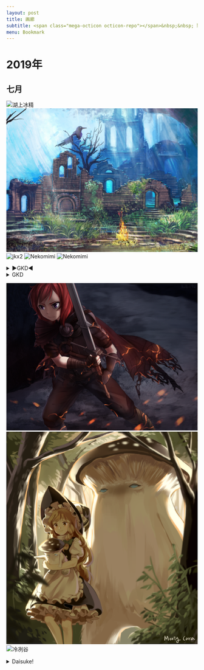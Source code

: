 ```yaml
---
layout: post
title: 画廊
subtitle: <span class="mega-octicon octicon-repo"></span>&nbsp;&nbsp; 雅俗共赏
menu: Bookmark
---
```


# 2019年
## 七月
  
![湖上冰精](https://github.com/Atelier-Icelf/ImageDept/raw/master/Anime/Cirno_50921982.jpg)
![火鸡场](https://raw.githubusercontent.com/Atelier-Icelf/ImageDept/master/Anime/FirelinkShrine.png)
![jkx2](https://raw.githubusercontent.com/Atelier-Icelf/ImageDept/master/Anime/JKx2.jpg)
![Nekomimi](https://github.com/Atelier-Icelf/ImageDept/raw/master/Anime/Nekomimi.png)
![Nekomimi](https://github.com/Atelier-Icelf/ImageDept/raw/master/Anime/MarianoAndTiara.png)
  
<details>
  <summary>▶GKD◀</summary>

  <pre><code> 
    ![MarianoAndTiara_ero](https://raw.githubusercontent.com/Atelier-Icelf/ImageDept/master/Anime/5ro/MarianoAndTiara_ero.png)
  </code></pre> 
</details>
  
<details>
<summary>GKD</summary>

![ero1](https://raw.githubusercontent.com/Atelier-Icelf/ImageDept/master/Anime/5ro/yande.re%20257970%20bottomless%20breasts%20cum%20dress_shirt%20galette%20k-ko%20nadeshiko_futaba%20nipples%20no_bra%20onii-chan_sharing%20open_shirt.jpg)
![ero2](https://raw.githubusercontent.com/Atelier-Icelf/ImageDept/master/Anime/5ro/yande.re%20257695%20partial_scan%20raw_scan.jpg)
</details>
 

![ds3](https://raw.githubusercontent.com/Atelier-Icelf/ImageDept/master/images/Darksouls/Dark-Souls-3-Dark-Souls-%D1%84%D1%8D%D0%BD%D0%B4%D0%BE%D0%BC%D1%8B-crossover-3210995.png)
![ds3-2](https://raw.githubusercontent.com/Atelier-Icelf/ImageDept/master/images/Darksouls/Anime-Silence-Girl-Kirisame-Marisa-Touhou-Project-3188943.png)
![冷冽谷](https://github.com/Atelier-Icelf/ImageDept/raw/master/images/Darksouls/%E5%86%B7%E5%86%BD%E8%B0%B7.png)
  
<details>
<summary>Daisuke!</summary>

![Daisuke](https://raw.githubusercontent.com/Atelier-Icelf/ImageDept/master/images/Others/daisuke.gif)
</details>


